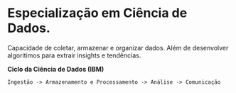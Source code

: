 # Especialização em Ciência de Dados. 
Capacidade de coletar, armazenar e organizar dados. Além de desenvolver algoritimos para extrair insights e tendências.

**Ciclo da Ciência de Dados (IBM)**

`Ingestão -> Armazenamento e Processamento -> Análise -> Comunicação`

